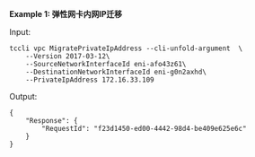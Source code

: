 **Example 1: 弹性网卡内网IP迁移**



Input: 

```
tccli vpc MigratePrivateIpAddress --cli-unfold-argument  \
    --Version 2017-03-12\
    --SourceNetworkInterfaceId eni-afo43z61\
    --DestinationNetworkInterfaceId eni-g0n2axhd\
    --PrivateIpAddress 172.16.33.109
```

Output: 
```
{
    "Response": {
        "RequestId": "f23d1450-ed00-4442-98d4-be409e625e6c"
    }
}
```

